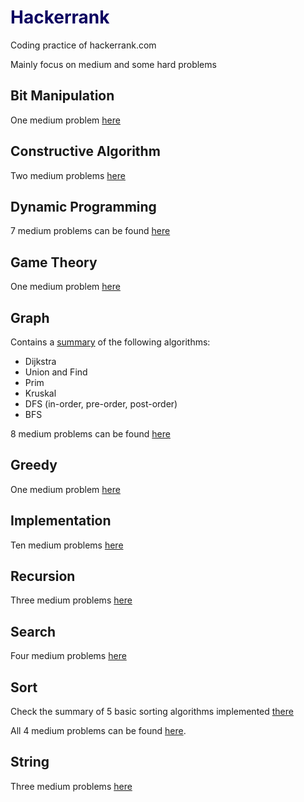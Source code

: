 # <font color="rgb(58, 167, 60)">Hackerrank</font>

Coding practice of hackerrank.com

Mainly focus on medium and some hard problems

## Bit Manipulation
One medium problem [here](BitManipulation)

## Constructive Algorithm
Two medium problems [here](ConstructiveAlgorithms)

## Dynamic Programming
7 medium problems can be found [here](DynamicProgramming)

## Game Theory
One medium problem [here](GameTheory)

## Graph
Contains a [summary](Graph/README.md) of the following algorithms:
* Dijkstra
* Union and Find
* Prim
* Kruskal
* DFS (in-order, pre-order, post-order)
* BFS

8 medium problems can be found [here](Graph)

## Greedy
One medium problem [here](Greedy)

## Implementation
Ten medium problems [here](Implementation)

## Recursion
Three medium problems [here](Recursion)

## Search
Four medium problems [here](Search)

## Sort
Check the summary of 5 basic sorting algorithms implemented [there](Sort/sort.py)

All 4 medium problems can be found [here](Sort).

## String
Three medium problems [here](Strings)